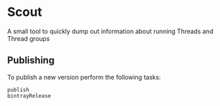 # Scout #

A small tool to quickly dump out information about running Threads and Thread groups

## Publishing

To publish a new version perform the following tasks:

```
publish
bintrayRelease
```